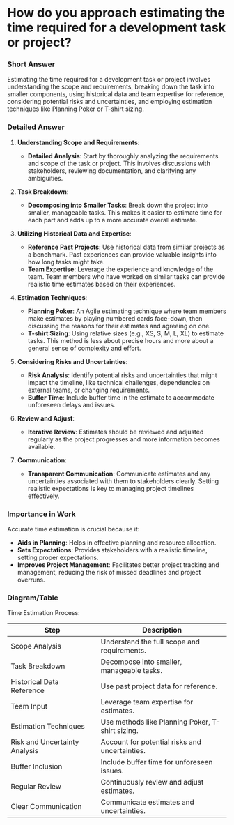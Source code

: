 # How do you approach estimating the time required for a development task or project?

### Short Answer
Estimating the time required for a development task or project involves understanding the scope and requirements, breaking down the task into smaller components, using historical data and team expertise for reference, considering potential risks and uncertainties, and employing estimation techniques like Planning Poker or T-shirt sizing.

### Detailed Answer
1. **Understanding Scope and Requirements**:
    - **Detailed Analysis**: Start by thoroughly analyzing the requirements and scope of the task or project. This involves discussions with stakeholders, reviewing documentation, and clarifying any ambiguities.

2. **Task Breakdown**:
    - **Decomposing into Smaller Tasks**: Break down the project into smaller, manageable tasks. This makes it easier to estimate time for each part and adds up to a more accurate overall estimate.

3. **Utilizing Historical Data and Expertise**:
    - **Reference Past Projects**: Use historical data from similar projects as a benchmark. Past experiences can provide valuable insights into how long tasks might take.
    - **Team Expertise**: Leverage the experience and knowledge of the team. Team members who have worked on similar tasks can provide realistic time estimates based on their experiences.

4. **Estimation Techniques**:
    - **Planning Poker**: An Agile estimating technique where team members make estimates by playing numbered cards face-down, then discussing the reasons for their estimates and agreeing on one.
    - **T-shirt Sizing**: Using relative sizes (e.g., XS, S, M, L, XL) to estimate tasks. This method is less about precise hours and more about a general sense of complexity and effort.

5. **Considering Risks and Uncertainties**:
    - **Risk Analysis**: Identify potential risks and uncertainties that might impact the timeline, like technical challenges, dependencies on external teams, or changing requirements.
    - **Buffer Time**: Include buffer time in the estimate to accommodate unforeseen delays and issues.

6. **Review and Adjust**:
    - **Iterative Review**: Estimates should be reviewed and adjusted regularly as the project progresses and more information becomes available.

7. **Communication**:
    - **Transparent Communication**: Communicate estimates and any uncertainties associated with them to stakeholders clearly. Setting realistic expectations is key to managing project timelines effectively.

### Importance in Work
Accurate time estimation is crucial because it:

- **Aids in Planning**: Helps in effective planning and resource allocation.
- **Sets Expectations**: Provides stakeholders with a realistic timeline, setting proper expectations.
- **Improves Project Management**: Facilitates better project tracking and management, reducing the risk of missed deadlines and project overruns.

### Diagram/Table
Time Estimation Process:

| Step                        | Description                                   |
|-----------------------------|-----------------------------------------------|
| Scope Analysis              | Understand the full scope and requirements.   |
| Task Breakdown              | Decompose into smaller, manageable tasks.     |
| Historical Data Reference   | Use past project data for reference.          |
| Team Input                  | Leverage team expertise for estimates.        |
| Estimation Techniques       | Use methods like Planning Poker, T-shirt sizing. |
| Risk and Uncertainty Analysis | Account for potential risks and uncertainties. |
| Buffer Inclusion            | Include buffer time for unforeseen issues.    |
| Regular Review              | Continuously review and adjust estimates.     |
| Clear Communication         | Communicate estimates and uncertainties.      |